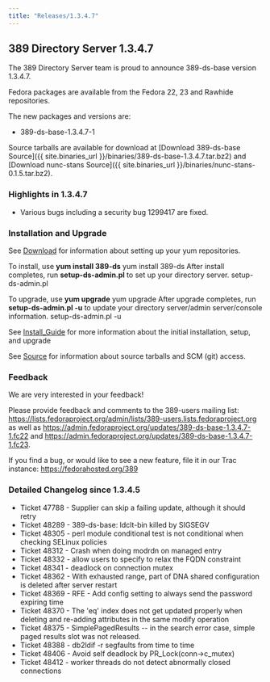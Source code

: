 ```yaml
---
title: "Releases/1.3.4.7"
---
```

389 Directory Server 1.3.4.7
-----------------------------

The 389 Directory Server team is proud to announce 389-ds-base version 1.3.4.7.

Fedora packages are available from the Fedora 22, 23 and Rawhide repositories.

The new packages and versions are:

-   389-ds-base-1.3.4.7-1

Source tarballs are available for download at [Download 389-ds-base Source]({{ site.binaries_url }}/binaries/389-ds-base-1.3.4.7.tar.bz2) and [Download nunc-stans Source]({{ site.binaries_url }}/binaries/nunc-stans-0.1.5.tar.bz2).

### Highlights in 1.3.4.7

-   Various bugs including a security bug 1299417 are fixed.

### Installation and Upgrade

See [Download](../download.html) for information about setting up your yum repositories.

To install, use **yum install 389-ds** yum install 389-ds After install completes, run **setup-ds-admin.pl** to set up your directory server. setup-ds-admin.pl

To upgrade, use **yum upgrade** yum upgrade After upgrade completes, run **setup-ds-admin.pl -u** to update your directory server/admin server/console information. setup-ds-admin.pl -u

See [Install\_Guide](../legacy/install-guide.html) for more information about the initial installation, setup, and upgrade

See [Source](../development/source.html) for information about source tarballs and SCM (git) access.

### Feedback

We are very interested in your feedback!

Please provide feedback and comments to the 389-users mailing list: <https://lists.fedoraproject.org/admin/lists/389-users.lists.fedoraproject.org> as well as <https://admin.fedoraproject.org/updates/389-ds-base-1.3.4.7-1.fc22> and <https://admin.fedoraproject.org/updates/389-ds-base-1.3.4.7-1.fc23>.

If you find a bug, or would like to see a new feature, file it in our Trac instance: <https://fedorahosted.org/389>

### Detailed Changelog since 1.3.4.5

-   Ticket 47788 - Supplier can skip a failing update, although  it should retry
-   Ticket 48289 - 389-ds-base: ldclt-bin killed by SIGSEGV
-   Ticket 48305 - perl module conditional test is not conditional when checking SELinux policies
-   Ticket 48312 - Crash when doing modrdn on managed entry
-   Ticket 48332 - allow users to specify to relax the FQDN constraint
-   Ticket 48341 - deadlock on connection mutex
-   Ticket 48362 - With exhausted range, part of DNA shared configuration is deleted after server restart
-   Ticket 48369 - RFE - Add config setting to always send the  password expiring time
-   Ticket 48370 - The 'eq' index does not get updated properly when deleting and re-adding attributes in the same modify operation
-   Ticket 48375 - SimplePagedResults -- in the search error case, simple paged results slot was not released.
-   Ticket 48388 - db2ldif -r segfaults from time to time
-   Ticket 48406 - Avoid self deadlock by PR_Lock(conn->c_mutex)
-   Ticket 48412 - worker threads do not detect abnormally closed  connections
